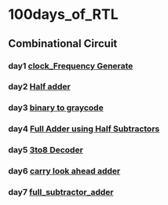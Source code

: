 # 100days_of_RTL
## Combinational  Circuit
### day1 [clock_Frequency Generate](https://github.com/idrak28/100days_of_RTL/tree/main/day_1)
### day2 [Half adder](https://edaplayground.com/x/wUeZ)
### day3 [binary to graycode](https://edaplayground.com/x/Lh9B)
### day4 [Full Adder using Half Subtractors](https://edaplayground.com/x/bcac)
### day5 [3to8 Decoder ](https://edaplayground.com/x/N8fK)
### day6 [carry look ahead adder ](https://edaplayground.com/x/N5yA)
### day7 [full_subtractor_adder](https://edaplayground.com/)